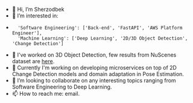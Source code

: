 - 👋 Hi, I’m Sherzodbek
- 👀 I’m interested in:
- 		'Software Engineering': ['Back-end', 'FastAPI', 'AWS Platform Engineer'], 
 		'Machine Learning': ['Deep Learning', '2D/3D Object Detection', 'Change Detection']
- 🌱 I've worked on 3D Object Detection, few results from NuScenes dataset are [here](https://github.com/tojimahammatov/tojimahammatov/tree/main/assets).
- 🌱 Currently I'm working on developing microservices on top of 2D Change Detection models and domain adaptation in Pose Estimation.
- 💞️ I’m looking to collaborate on any interesting topics ranging from Software Engineering to Deep Learning.
- 📫 How to reach me: email.

<!---
tojimahammatov/tojimahammatov is a ✨ special ✨ repository because its `README.md` (this file) appears on your GitHub profile.
You can click the Preview link to take a look at your changes.
--->
